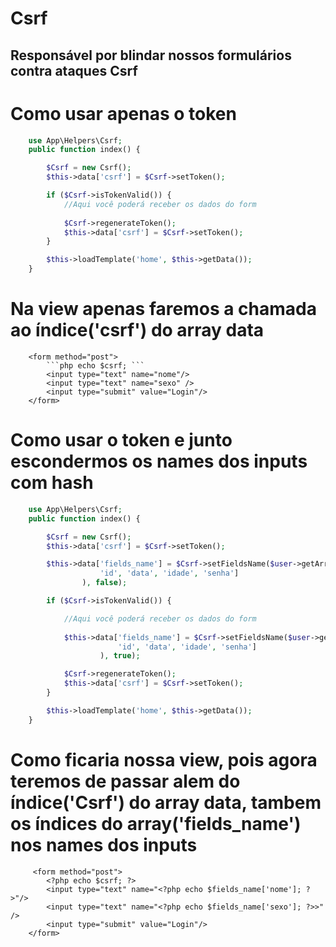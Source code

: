 # Csrf
<h2>Responsável por blindar nossos formulários contra ataques Csrf</h2>

# Como usar apenas o token

```php
    use App\Helpers\Csrf;
    public function index() {

        $Csrf = new Csrf();
        $this->data['csrf'] = $Csrf->setToken();

        if ($Csrf->isTokenValid()) {
            //Aqui você poderá receber os dados do form
            
            $Csrf->regenerateToken();
            $this->data['csrf'] = $Csrf->setToken();
        }

        $this->loadTemplate('home', $this->getData());
    }
```

# Na view apenas faremos a chamada ao índice('csrf') do array data

        <form method="post">
            ```php echo $csrf; ```
            <input type="text" name="nome"/>
            <input type="text" name="sexo" />
            <input type="submit" value="Login"/>
        </form>
        
# Como usar o token e junto escondermos os names dos inputs com hash

```php
    use App\Helpers\Csrf;
    public function index() {

        $Csrf = new Csrf();
        $this->data['csrf'] = $Csrf->setToken();

        $this->data['fields_name'] = $Csrf->setFieldsName($user->getArrayFields([
                    'id', 'data', 'idade', 'senha']
                ), false);

        if ($Csrf->isTokenValid()) {

            //Aqui você poderá receber os dados do form
            
            $this->data['fields_name'] = $Csrf->setFieldsName($user->getArrayFields([
                        'id', 'data', 'idade', 'senha']
                    ), true);

            $Csrf->regenerateToken();
            $this->data['csrf'] = $Csrf->setToken();
        }

        $this->loadTemplate('home', $this->getData());
    }
```

 # Como ficaria nossa view, pois agora teremos de passar alem do índice('Csrf') do array data, tambem os índices do array('fields_name') nos names dos inputs
         <form method="post">
            <?php echo $csrf; ?>
            <input type="text" name="<?php echo $fields_name['nome']; ?>"/>
            <input type="text" name="<?php echo $fields_name['sexo']; ?>>" />
            <input type="submit" value="Login"/>
        </form>
